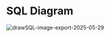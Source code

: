 # SQL Diagram
![drawSQL-image-export-2025-05-29](https://github.com/user-attachments/assets/5c7d2d7c-8c11-4b0b-a1aa-16ea7edab15b)

